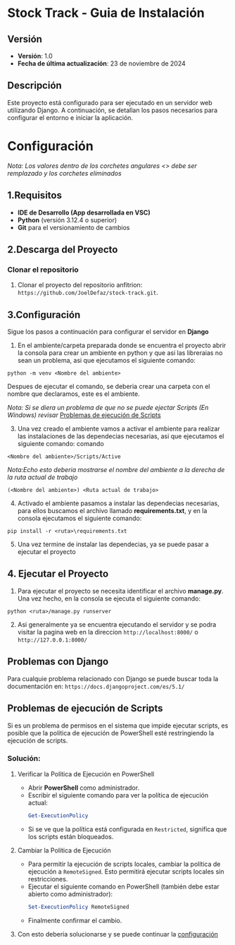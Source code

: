 # Stock Track - Guia de Instalación

## Versión
- **Versión**: 1.0
- **Fecha de última actualización**: 23 de noviembre de 2024

## Descripción

Este proyecto está configurado para ser ejecutado en un servidor web utilizando Django. A continuación, se detallan los pasos necesarios para configurar el entorno e iniciar la aplicación.

# Configuración

*Nota: Los valores dentro de los corchetes angulares <> debe ser remplazado y los corchetes eliminados*

## 1.Requisitos

- **IDE de Desarrollo (App desarrollada en VSC)**
- **Python** (versión 3.12.4 o superior)
- **Git** para el versionamiento de cambios

## 2.Descarga del Proyecto
### Clonar el repositorio

1. Clonar el proyecto del repositorio anfitrion: `https://github.com/JoelDefaz/stock-track.git`.

## 3.Configuración

Sigue los pasos a continuación para configurar el servidor en **Django**

1. En el ambiente/carpeta preparada donde se encuentra el proyecto abrir la consola para crear un ambiente en python y que asi las libreraias no sean un problema, asi que ejecutamos el siguiente comando:
```
python -m venv <Nombre del ambiente>
```
Despues de ejecutar el comando, se deberia crear una carpeta con el nombre que declaramos, este es el ambiente.

*Nota: Si se diera un problema de que no se puede ejectar Scripts (En Windows) revisar*
[Problemas de ejecución de Scripts](#problemas-de-ejecución-de-scripts)


3. Una vez creado el ambiente vamos a activar el ambiente para realizar las instalaciones de las dependecias necesarias, asi que ejecutamos el siguiente comando:
comando
```
<Nombre del ambiente>/Scripts/Active
```
*Nota:Echo esto deberia mostrarse el nombre del ambiente a la derecha de la ruta actual de  trabajo*
```
(<Nombre del ambiente>) <Ruta actual de trabajo>
```
4. Activado el ambiente pasamos a instalar las dependecias necesarias, para ellos buscamos el archivo llamado **requirements.txt**, y en la consola ejecutamos el siguiente comando:
```
pip install -r <ruta>\requirements.txt 
```
5. Una vez termine de instalar las dependecias, ya se puede pasar a ejecutar el proyecto

## 4. Ejecutar el Proyecto

1. Para ejecutar el proyecto se necesita identificar el archivo **manage.py**. Una vez hecho, en la consola se ejecuta el siguiente comando:
```
python <ruta>/manage.py runserver
```
2. Asi generalmente ya se encuentra ejecutando el servidor y se podra visitar la pagina web en la direccion `http://localhost:8000/` o `http://127.0.0.1:8000/`

## Problemas con Django
Para cualquie problema relacionado con Django se puede buscar toda la documentación en: `https://docs.djangoproject.com/es/5.1/`

## Problemas de ejecución de Scripts

Si es un problema de permisos en el sistema que impide ejecutar scripts, es posible que la política de ejecución de PowerShell esté restringiendo la ejecución de scripts.

### Solución:
1. Verificar la Política de Ejecución en PowerShell
   - Abrir **PowerShell** como administrador.
   - Escribir el siguiente comando para ver la política de ejecución actual:
     ```powershell
     Get-ExecutionPolicy
     ```
   - Si se ve que la política está configurada en `Restricted`, significa que los scripts están bloqueados.

2. Cambiar la Política de Ejecución
   - Para permitir la ejecución de scripts locales, cambiar la política de ejecución a `RemoteSigned`. Esto permitirá ejecutar scripts locales sin restricciones.
   - Ejecutar el siguiente comando en PowerShell (también debe estar abierto como administrador):
     ```powershell
     Set-ExecutionPolicy RemoteSigned
     ```
   - Finalmente confirmar el cambio.

3. Con esto deberia solucionarse y se puede continuar la [configuración](#configuración)